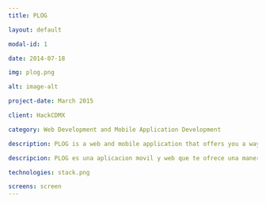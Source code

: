 ```yaml
---
title: PLOG

layout: default

modal-id: 1

date: 2014-07-18

img: plog.png

alt: image-alt

project-date: March 2015

client: HackCDMX

category: Web Development and Mobile Application Development

description: PLOG is a web and mobile application that offers you a way to contact your familiars in case of an incident simply by unplugging your earphones. The android app sends a SMS to the desired familiars and also sends a notification to the web app, this notification is displayed in real time in said wep app. Mobile development was at charge of @javpoblano.

descripcion: PLOG es una aplicacion movil y web que te ofrece una manera sencilla de contactar a tus familiares en caso de un incidente, la alerta se envia simplemente al desconectar tus audifonos. El desarrollo movil estuvo a cargo de @javpoblano.

technologies: stack.png

screens: screen
---
```

